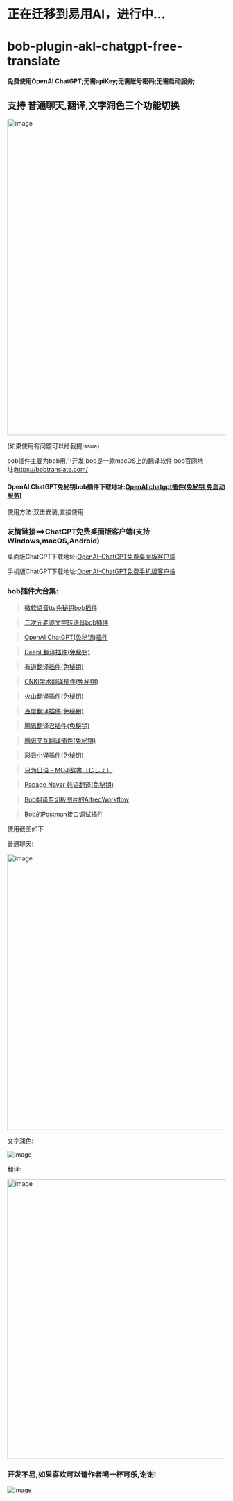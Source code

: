 # 正在迁移到易用AI，进行中...

# bob-plugin-akl-chatgpt-free-translate
**免费使用OpenAI ChatGPT;无需apiKey;无需账号密码;无需启动服务;**

## 支持 普通聊天,翻译,文字润色三个功能切换

<img width="730" alt="image" src="https://user-images.githubusercontent.com/84266551/226171072-bad6a24b-2979-418a-954e-a5aa2931ce90.png">



(如果使用有问题可以给我提issue)

bob插件主要为bob用户开发,bob是一款macOS上的翻译软件,bob官网地址:https://bobtranslate.com/

#### OpenAI ChatGPT免秘钥bob插件下载地址:[OpenAI chatgpt插件(免秘钥,免启动服务)](https://github.com/akl7777777/bob-plugin-akl-chatgpt-free-translate/releases/download/v0.1.7/bob-plugin-akl-chatgpt-free-translate_v0.1.7.bobplugin)

使用方法:双击安装,直接使用






### 友情链接==>ChatGPT免费桌面版客户端(支持Windows,macOS,Android)
桌面版ChatGPT下载地址:[OpenAI-ChatGPT免费桌面版客户端](https://github.com/akl7777777/free-chatgpt-client-pub)

手机版ChatGPT下载地址:[OpenAI-ChatGPT免费手机版客户端](https://github.com/akl7777777/free-chatgpt-client-mobile-pub)

### bob插件大合集:

>[微软语音tts免秘钥bob插件](https://github.com/akl7777777/bob-plugin-akl-microsoft-free-tts)

>[二次元老婆文字转语音bob插件](https://github.com/akl7777777/bob-plugin-akl-moe-tts)

>[OpenAI ChatGPT(免秘钥)插件](https://github.com/akl7777777/bob-plugin-akl-chatgpt-free-translate)

>[DeepL翻译插件(免秘钥)](https://github.com/akl7777777/bob-plugin-akl-deepl-free-translate)

>[有道翻译插件(免秘钥)](https://github.com/akl7777777/bob-plugin-akl-youdao-free-translate)

>[CNKI学术翻译插件(免秘钥)](https://github.com/akl7777777/bob-plugin-akl-cnki-free-translate)

>[火山翻译插件(免秘钥)](https://github.com/akl7777777/bob-plugin-akl-volcengine-free-translate)

>[百度翻译插件(免秘钥)](https://github.com/akl7777777/bob-plugin-akl-baidu-free-translate)

>[腾讯翻译君插件(免秘钥)](https://github.com/akl7777777/bob-plugin-akl-tencent-free-translate)

>[腾讯交互翻译插件(免秘钥)](https://github.com/akl7777777/bob-plugin-akl-transmart-free-translate)

>[彩云小译插件(免秘钥)](https://github.com/akl7777777/bob-plugin-akl-caiyunxiaoyi-free-translate)

>[只为日语 - MOJi辞書（じしょ）](https://github.com/akl7777777/bob-plugin-akl-mojidict-translate)

>[Papago Naver 韩语翻译(免秘钥)](https://github.com/akl7777777/bob-plugin-akl-papago-free-translate)

>[Bob翻译剪切板图片的AlfredWorkflow](https://github.com/akl7777777/BobTranslateClipboard)

>[Bob的Postman接口调试插件](https://github.com/akl7777777/bob-plugin-akl-postman)



使用截图如下

普通聊天:

<img width="637" alt="image" src="https://user-images.githubusercontent.com/84266551/223911685-497b0e1d-57e6-40b9-803b-547c7ad99cfa.png">

文字润色:

![image](https://user-images.githubusercontent.com/84266551/226171012-2822680a-e7f0-4d89-9766-61b8eefdbc69.png)

翻译:

<img width="645" alt="image" src="https://user-images.githubusercontent.com/84266551/226171211-d087b744-baa7-4728-b271-1e5052308d18.png">


### 开发不易,如果喜欢可以请作者喝一杯可乐,谢谢!


![image](https://user-images.githubusercontent.com/84266551/219829283-3ed1798e-aeed-4174-bbcb-f93bf3008817.png)
